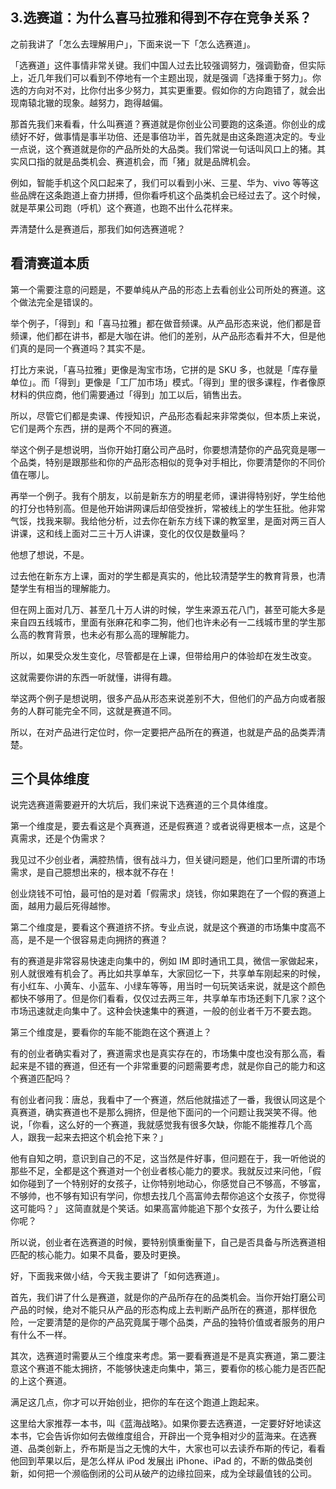 ## 3.选赛道：为什么喜马拉雅和得到不存在竞争关系？
之前我讲了「怎么去理解用户」，下面来说一下「怎么选赛道」。


「选赛道」这件事情非常关键。我们中国人过去比较强调努力，强调勤奋，但实际上，近几年我们可以看到不停地有一个主题出现，就是强调「选择重于努力」。你选的方向对不对，比你付出多少努力，其实更重要。假如你的方向跑错了，就会出现南辕北辙的现象。越努力，跑得越偏。


那首先我们来看看，什么叫赛道？赛道就是你创业公司要跑的这条道。你创业的成绩好不好，做事情是事半功倍、还是事倍功半，首先就是由这条跑道决定的。专业一点说，这个赛道就是你的产品所处的大品类。我们常说一句话叫风口上的猪。其实风口指的就是品类机会、赛道机会，而「猪」就是品牌机会。


例如，智能手机这个风口起来了，我们可以看到小米、三星、华为、vivo 等等这些品牌在这条跑道上奋力拼搏，但你看呼机这个品类机会已经过去了。这个时候，就是苹果公司跑（呼机）这个赛道，也跑不出什么花样来。


弄清楚什么是赛道后，那我们如何选赛道呢？


看清赛道本质
------


第一个需要注意的问题是，不要单纯从产品的形态上去看创业公司所处的赛道。这个做法完全是错误的。


举个例子，「得到」和「喜马拉雅」都在做音频课。从产品形态来说，他们都是音频课，他们都在讲书，都是大咖在讲。他们的差别，从产品形态看并不大，但是他们真的是同一个赛道吗？其实不是。


打比方来说，「喜马拉雅」更像是淘宝市场，它拼的是 SKU 多，也就是「库存量单位」。而「得到」更像是「工厂加市场」模式。「得到」里的很多课程，作者像原材料的供应商，他们需要通过「得到」加工以后，销售出去。


所以，尽管它们都是卖课、传授知识，产品形态看起来非常类似，但本质上来说，它们是两个东西，拼的是两个不同的赛道。


举这个例子是想说明，当你开始打磨公司产品时，你要想清楚你的产品究竟是哪一个品类，特别是跟那些和你的产品形态相似的竞争对手相比，你要清楚你的不同价值在哪儿。


再举一个例子。我有个朋友，以前是新东方的明星老师，课讲得特别好，学生给他的打分也特别高。但是他开始讲网课后却倍受挫折，常被线上的学生狂批。他非常气馁，找我来聊。我给他分析，过去你在新东方线下课的教室里，是面对两三百人讲课，这和线上面对二三十万人讲课，变化的仅仅是数量吗？


他想了想说，不是。


过去他在新东方上课，面对的学生都是真实的，他比较清楚学生的教育背景，也清楚学生有相当的理解能力。


但在网上面对几万、甚至几十万人讲的时候，学生来源五花八门，甚至可能大多是来自四五线城市，里面有张麻花和李二狗，他们也许未必有一二线城市里的学生那么高的教育背景，也未必有那么高的理解能力。


所以，如果受众发生变化，尽管都是在上课，但带给用户的体验却在发生改变。


这就需要你讲的东西一听就懂，讲得有趣。


举这两个例子是想说明，很多产品从形态来说差别不大，但他们的产品方向或者服务的人群可能完全不同，这就是赛道不同。


所以，在对产品进行定位时，你一定要把产品所在的赛道，也就是产品的品类弄清楚。


三个具体维度
------


说完选赛道需要避开的大坑后，我们来说下选赛道的三个具体维度。


第一个维度是，要去看这是个真赛道，还是假赛道？或者说得更根本一点，这是个真需求，还是个伪需求？


我见过不少创业者，满腔热情，很有战斗力，但关键问题是，他们口里所谓的市场需求，是自己臆想出来的，根本就不存在！


创业烧钱不可怕，最可怕的是对着「假需求」烧钱，你如果跑在了一个假的赛道上面，越用力最后死得越惨。


第二个维度是，要看这个赛道挤不挤。专业点说，就是这个赛道的市场集中度高不高，是不是一个很容易走向拥挤的赛道？


有的赛道是非常容易快速走向集中的，例如 IM 即时通讯工具，微信一家做起来，别人就很难有机会了。再比如共享单车，大家回忆一下，共享单车刚起来的时候，有小红车、小黄车、小蓝车、小绿车等等，用当时一句玩笑话来说，就是这个颜色都快不够用了。但是你们看看，仅仅过去两三年，共享单车市场还剩下几家？这个市场迅速就走向集中了。这种会快速集中的赛道，一般的创业者千万不要去跑。


第三个维度是，要看你的车能不能跑在这个赛道上？


有的创业者确实看对了，赛道需求也是真实存在的，市场集中度也没有那么高，看起来是不错的赛道，但还有一个非常重要的问题需要考虑，就是你自己的能力和这个赛道匹配吗？


有创业者问我：唐总，我看中了一个赛道，然后他就描述了一番，我很认同这是个真赛道，确实赛道也不是那么拥挤，但是他下面问的一个问题让我哭笑不得。他说，「你看，这么好的一个赛道，我就感觉我有很多欠缺，你能不能推荐几个高人，跟我一起来去把这个机会抢下来？」


他有自知之明，意识到自己的不足，这当然是件好事，但问题在于，我一听他说的那些不足，全都是这个赛道对一个创业者核心能力的要求。我就反过来问他，「假如你碰到了一个特别好的女孩子，让你特别地动心，你感觉自己不够高，不够富，不够帅，也不够有知识有学问，你想去找几个高富帅去帮你追这个女孩子，你觉得这可能吗？」 这简直就是个笑话。如果高富帅能追下那个女孩子，为什么要让给你呢？


所以说，创业者在选赛道的时候，要特别慎重衡量下，自己是否具备与所选赛道相匹配的核心能力。如果不具备，要及时更换。


好，下面我来做小结，今天我主要讲了「如何选赛道」。


首先，我们讲了什么是赛道，就是你的产品所存在的品类机会。当你开始打磨公司产品的时候，绝对不能只从产品的形态构成上去判断产品所在的赛道，那样很危险，一定要清楚的是你的产品究竟属于哪个品类，产品的独特价值或者服务的用户有什么不一样。


其次，选赛道时需要从三个维度来考虑。第一要看赛道是不是真实赛道，第二要注意这个赛道不能太拥挤，不能够快速走向集中，第三，要看你的核心能力是否匹配的上这个赛道。


满足这几点，你才可以开始创业，把你的车在这个跑道上跑起来。


这里给大家推荐一本书，叫《蓝海战略》。如果你要去选赛道，一定要好好地读这本书，它会告诉你如何去做维度组合，开辟出一个竞争相对少的蓝海来。在选赛道、品类创新上，乔布斯是当之无愧的大牛，大家也可以去读乔布斯的传记，看看他回到苹果以后，是怎么样从 iPod 发展出 iPhone、iPad 的，不断的做品类创新，如何把一个濒临倒闭的公司从破产的边缘拉回来，成为全球最值钱的公司。

